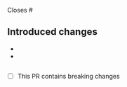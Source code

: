 <!-- Reference any GitHub issues resolved by this PR -->

Closes #

## Introduced changes

<!-- A brief description of the changes -->

-
-

##

- [ ] This PR contains breaking changes

<!-- List of all breaking changes -->
